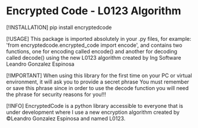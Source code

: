 <h1>Encrypted Code - L0123 Algorithm</h1>

[!INSTALLATION]
    pip install encryptedcode

[!USAGE]
    This package is imported absolutely in your .py files, for example: 'from encryptedcode.encrypted_code import encode', and contains two functions, one for encoding called encode() and another for decoding called decode() using the new L0123 algorithm created by Ing Software Leandro Gonzalez Espinosa

[!IMPORTANT]
    When using this library for the first time on your PC or virtual environment, it will ask you to provide a secret phrase
    You must remember or save this phrase since in order to use the decode function you will need the phrase
    for security reasons for you!!!

[!INFO]
EncryptedCode is a python library accessible to everyone that is under development where I use a new encryption algorithm created by &copy;Leandro Gonzalez Espinosa and named L0123.
